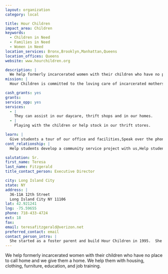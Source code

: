 ```yaml
---
layout: organization
category: local

title: Hour Children
impact_area: Children
keywords: 
  - Children in Need
  - Families in Need
  - Women in Need
location_services: Bronx,Brooklyn,Manhattan,Queens
location_offices: Queens
website: www.hourchildren.org

description: |
  We help formerly incarcerated women with their children who have no place to call home and we give them a home.  We help them with housing, clothing, furniture, education, and job training.
mission: |
  Hour Children is committed to the loving care of incarcerated mothers, ex-offenders, and their children, providing short- and long-term support services. 

cash_grants: yes
grants: 
service_opp: yes
services: 
  - |
    They can assist in our daycare, thrift shops and in our homes.
  - |
    Playing with the children or help stock in our thrift stores.

learn: |
  Give students a tour of our office and facilities,Speak over the phone about our work
cont_relationship: |
  Help students develop a community service project with us,Help students tell local newspapers and media about their grant and/or project with us

salutation: Sr.
first_name: Teresa
last_name: Fitzgerald
title_contact_person: Executive Director

city: Long Island City
state: NY
address: |
  36-11A 12th Street  
  Long Island City NY 11106
lat: 42.921241
lng: -75.59655
phone: 718-433-4724
ext: 18
fax: 
email: teresafitzgerald@verizon.net
preferred_contact: email
contact_person_intro: |
  She started as a foster parent and build Hour Children in 1995.  She is a Sister of St. Joseph's Convent.
---
```

We help formerly incarcerated women with their children who have no place to call home and we give them a home.  We help them with housing, clothing, furniture, education, and job training.
